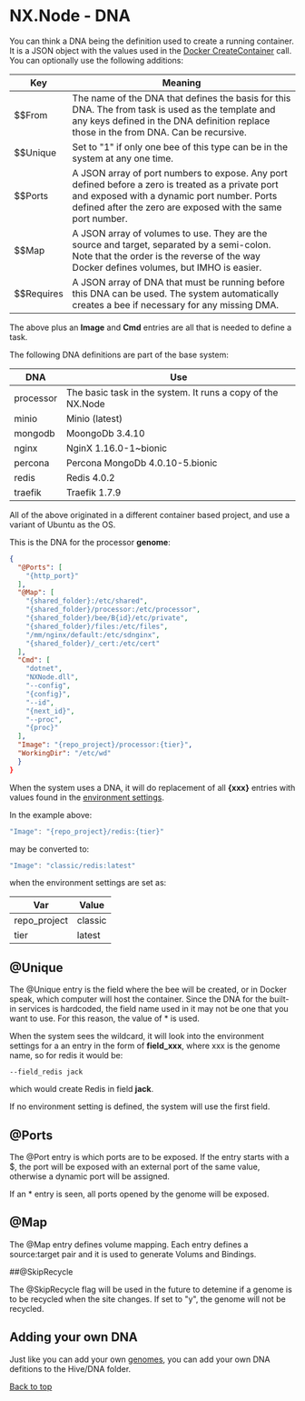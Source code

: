 # NX.Node - DNA

You can think a DNA being the definition used to create a running container.  It
is a JSON object with the values used in the [Docker CreateContainer](https://docs.docker.com/engine/api/v1.40/#operation/ContainerCreate)
call.  You can optionally use the following additions:

Key|Meaning
---|-------
$$From|The name of the DNA that defines the basis for this DNA.  The from task is used as the template and any keys defined in the DNA definition replace those in the from DNA.  Can be recursive.
$$Unique|Set to "1" if only one bee of this type can be in the system at any one time.
$$Ports|A JSON array of port numbers to  expose.  Any port defined before a zero is treated as a private port and exposed with a dynamic port number.  Ports defined after the zero are exposed with the same port number.
$$Map|A JSON array of volumes to use.   They are the source and target, separated by a semi-colon.  Note that the order is the reverse of the way Docker defines volumes, but IMHO is easier.
$$Requires|A JSON array of DNA that must be running before this DNA can be used.  The system automatically creates a bee if necessary for any missing DMA.

The above plus an **Image** and **Cmd** entries are all that is needed to define a task.

The following DNA definitions are part of the base system:

DNA|Use
----|---
processor|The basic task in the system.  It runs a copy of the NX.Node
minio|Minio (latest)
mongodb|MoongoDb 3.4.10
nginx|NginX 1.16.0-1~bionic
percona|Percona MongoDb 4.0.10-5.bionic
redis|Redis 4.0.2
traefik|Traefik 1.7.9

All of the above originated in a different container based project, and use a variant
of Ubuntu as the OS.

This is the DNA for the processor **genome**:

```JSON
{
  "@Ports": [
    "{http_port}"
  ],
  "@Map": [
    "{shared_folder}:/etc/shared",
    "{shared_folder}/processor:/etc/processor",
    "{shared_folder}/bee/B{id}/etc/private",
    "{shared_folder}/files:/etc/files",
    "/mm/nginx/default:/etc/sdnginx",
    "{shared_folder}/_cert:/etc/cert"
  ],
  "Cmd": [
    "dotnet",
    "NXNode.dll",
    "--config",
    "{config}",
    "--id",
    "{next_id}",
    "--proc",
    "{proc}"
  ],
  "Image": "{repo_project}/processor:{tier}",
  "WorkingDir": "/etc/wd"
  }
}
```
When the system uses a DNA, it will do replacement of all **{xxx}** entries with
values found in the [environment settings](README_ENv.md).

In the example above:
```JavaScript
"Image": "{repo_project}/redis:{tier}"
```
may be converted to:
 ```JavaScript
 "Image": "classic/redis:latest"
 ```
 when the environment settings are set as:

Var|Value
---|-----
repo_project|classic
tier|latest

## @Unique

The @Unique entry is the field where the bee will be created, or in Docker speak,
which computer will host the container.  Since the DNA for the built-in services
is hardcoded, the field name used in it may not be one that you want to use.  For
this reason, the value of * is used.

When the system sees the wildcard, it will look into the environment settings for
a an entry in the form of **field_xxx**, where xxx is the genome name, so for redis
it would be:
```
--field_redis jack
```
which would create Redis in field **jack**.

If no environment setting is defined, the system will use the first field.

## @Ports

The @Port entry is which ports are to be exposed.  If the entry starts with a $, the 
port will be exposed with an external port of the same value, otherwise a dynamic port
will be assigned.

If an * entry is seen, all ports opened by the genome will be exposed.

## @Map

The @Map entry defines volume mapping.  Each entry defines a source:target pair and
it is used to generate Volums and Bindings.

##@SkipRecycle

The @SkipRecycle flag will be used in the future to detemine if a genome is to be
recycled when the site changes.  If set to "y", the genome will not be recycled.

## Adding your own DNA

Just like you can add your own [genomes](README_B_GENOME.md), you can add your own
DNA defitions to the Hive/DNA folder.

[Back to top](/help/docs/README.md)
